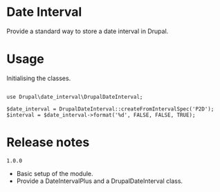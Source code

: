 # Date Interval #

Provide a standard way to store a date interval in Drupal.

# Usage #

Initialising the classes.
 
```

use Drupal\date_interval\DrupalDateInterval;

$date_interval = DrupalDateInterval::createFromIntervalSpec('P2D');
$interval = $date_interval->format('%d', FALSE, FALSE, TRUE);

```

# Release notes #

`1.0.0`
+ Basic setup of the module.
+ Provide a DateIntervalPlus and a DrupalDateInterval class.
